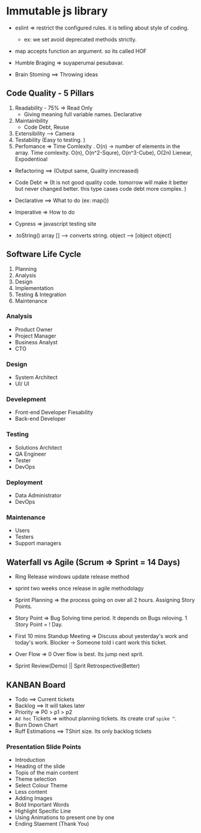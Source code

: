 # Immutable js library
- eslint => restrict the configured rules. it is telling about style of coding. 
    - ex: we set avoid deprecated methods strictly.

- map accepts function an argument. so its called HOF

- Humble Braging => suyaperumai pesubavar.
- Brain Stoming ==> Throwing ideas

## Code Quality - 5 Pillars
1. Readability - 75%            => Read Only 
    - Giving meaning full variable names. Declarative 
2. Maintainbility
    - Code Debt, Reuse 
3. Extensibility --> Camera
4. Testability  (Easy to testing. )
5. Perfomance => Time Comlexity
    . O(n) -> number of elements in the array. Time comlexity.  O(n), O(n^2-Squre), O(n^3-Cube), O(2n)  Lienear, Expodentioal

- Refactoring ==> (Output same, Quality inncreased)
- Code Debt => (It is not good quality code. tomorrow will make it better but never changed better. this type cases code debt more complex. )
- Declarative ==> What to do  (ex: map())
- Imperative => How to do

- Cypress => javascript testing site

- .toString() array [] --> converts string. object --> [object object]

## Software Life Cycle
1. Planning
2. Analysis
3. Design 
4. Implementation
5. Testing & Integration
6. Maintenance

### Analysis
- Product Owner
- Project Manager
- Business Analyst
- CTO

### Design 
- System Architect
- UI/ UI

### Develepment
- Front-end Developer          Fiesability
- Back-end Developer
### Testing
- Solutions Architect 
- QA Engineer
- Tester
- DevOps

### Deployment 
- Data Administrator
- DevOps

### Maintenance
- Users
- Testers
- Support managers

## Waterfall vs Agile (Scrum => Sprint = 14 Days)

- Ring Release  windows update release method
- sprint two weeks once release in agile methodolagy

- Sprint Planning => the process going on over all 2 hours. Assigning Story Points.
- Story Point => Bug Solving time period. It depends on Bugs reloving. 1 Story Point = ! Day.
- First 10 mins Standup Meeting  => Discuss about yesterday's work and today's work. Blocker -> Someone told i cant work this ticket. 
- Over Flow => 0 Over flow is best. Its jump next sprit. 
- Sprint Review(Demo) || Sprit Retrospective(Better)

## KANBAN Board

- Todo ==> Current tickets
- Backlog ==> It will takes later
- Priority => P0 > p1 > p2 
- `Ad hoc` Tickets  => without planning tickets. its create craf `spike ^`.
- Burn Down Chart 
- Ruff Estimations ==> TShirt size. Its only backlog tickets 
### Presentation Slide Points

- Introduction
- Heading of the slide 
- Topis of the main content 
- Theme selection 
- Select Colour Theme 
- Less content
- Adding Images
- Bold Important Words
- Highlight Specific Line
- Using Animations to present one by one
- Ending Staement (Thank You)

## 
